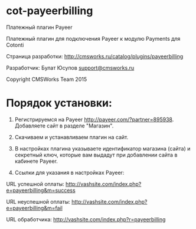 # cot-payeerbilling
Платежный плагин Payeer

Платежный плагин для подключения Payeer к модулю Payments для Cotonti

Страница разработки: http://cmsworks.ru/catalog/plugins/payeerbilling

Разработчик: Булат Юсупов support@cmsworks.ru

Copyright CMSWorks Team 2015


# Порядок установки:


1) Регистрируемся на Payeer http://payeer.com/?partner=895938. Добавляете сайт в разделе "Магазин".

2) Скачиваем и устанавливаем плагин на сайт.

3) В настройках плагина указываете идентификатор магазина (сайта) и секретный ключ, которые вам выдадут при добавлении сайта в кабинете Payeer.

4) Ссылки для указания в настройках Payeer:

URL успешной оплаты: http://vashsite.com/index.php?e=payeerbilling&m=success

URL неуспешной оплаты: http://vashsite.com/index.php?e=payeerbilling&m=fail

URL обработчика: http://vashsite.com/index.php?r=payeerbilling
